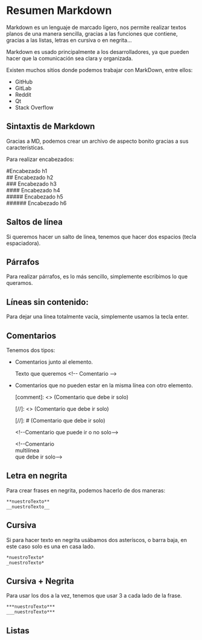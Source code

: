 # Resumen Markdown 
Markdown es un lenguaje de marcado ligero, nos permite realizar textos planos de una manera sencilla, gracias a las funciones que contiene, gracias a las listas, letras en cursiva o en negrita...

Markdown es usado principalmente a los desarrolladores, ya que pueden hacer que la comunicación sea clara y organizada.

Existen muchos sitios donde podemos trabajar con MarkDown, entre ellos:  

+ GitHub
+ GitLab
+ Reddit
+ Qt
+ Stack Overflow

## Sintaxtis de Markdown

Gracias a MD, podemos crear un archivo de aspecto bonito gracias a sus características.

Para realizar encabezados:

  #Encabezado h1   
  \## Encabezado h2  
  \### Encabezado h3  
  \#### Encabezado h4  
  \##### Encabezado h5  
  \###### Encabezado h6

## Saltos de línea

Si queremos hacer un salto de linea, tenemos que hacer dos espacios (tecla espaciadora).

## Párrafos

Para realizar párrafos, es lo más sencillo, simplemente escribimos lo que queramos.

## Líneas sin contenido:

Para dejar una línea totalmente vacía, simplemente usamos la tecla enter.


## Comentarios

Tenemos dos tipos:  

+ Comentarios junto al elemento.  
   
  Texto que queremos \<!-- Comentario -->
+ Comentarios que no pueden estar en la misma línea con otro elemento.  
  
  \[comment]: <> (Comentario que debe ir solo)

  \[//]: <> (Comentario que debe ir solo)

  \[//]: # (Comentario que debe ir solo)

  \<!--Comentario que puede ir o no solo-->

    \<!--Comentario  
multilínea  
que debe ir solo-->


## Letra en negrita

Para crear frases en negrita, podemos hacerlo de dos maneras:

    **nuestroTexto**  
    __nuestroTexto__

## Cursiva

Si para hacer texto en negrita usábamos dos asteríscos, o barra baja, en este caso solo es una en casa lado.

    *nuestroTexto*
    _nuestroTexto*

## Cursiva + Negrita

Para usar los dos a la vez, tenemos que usar 3 a cada lado de la frase.

    ***nuestroTexto***
    ___nuestroTexto***

## Listas